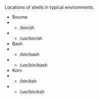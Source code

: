 Locations of shells in typical environments.
* Bourne
* * /bin/sh
* * /usr/bin/sh
* Bash
* * /bin/bash
* * /usr/bin/bash
* Korn
* * /bin/ksh
* * /usr/bin/ksh